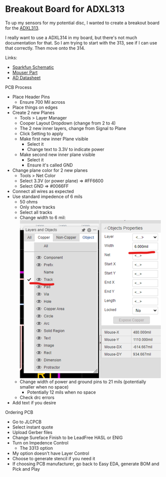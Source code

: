 # Breakout Board for ADXL313

To up my sensors for my potential disc, I wanted to create a breakout board for the [ADXL313](https://www.mouser.com/ProductDetail/Analog-Devices/ADXL313WACPZ-RL7?qs=hpwIUhX6lWxhablde0IbcQ%3D%3D).

I really want to use a ADXL314 in my board, but there's not much documentation for that. So I am trying to start with the 313, see if I can use that correctly. Then move onto the 314.

Links:
* [Sparkfun Schematic](https://cdn.sparkfun.com/assets/9/b/0/1/5/SparkFun_Qwiic_ADXL313.pdf)
* [Mouser Part](https://www.mouser.com/ProductDetail/Analog-Devices/ADXL313WACPZ-RL7?qs=hpwIUhX6lWxhablde0IbcQ%3D%3D)
* [AD Datasheet](https://www.mouser.com/datasheet/2/609/ADXL313-1503823.pdf)

PCB Process
* Place Header Pins
  * Ensure 700 Mil across
* Place things on edges
* Create 2 new Planes
  * Tools > Layer Manager
  * Cooper Layout Dropdown (change from 2 to 4)
  * The 2 new inner layers, change from Signal to Plane
  * Click Setting to apply
  * Make first new inner Plane visible
    * Select it
    * Change text to 3.3V to indicate power
  * Make second new inner plane visible
    * Select it
    * Ensure it's called GND
* Change plane color for 2 new planes
  * Tools > Net Color
  * Select 3.3V (or power plane) => #FF6600
  * Select GND => #0066FF
* Connect all wires as expected
* Use standard impedence of 6 mils
  * 50 ohms
  * Only show tracks
  * Select all tracks
  * Change width to 6 mil:
![changing width of pcb tracks](image.png)
  * Change width of power and ground pins to 21 mils (potentially smaller when no space)
    * Potentially 12 mils when no space
  * Check drc errors
* Add text if you desire

Ordering PCB
* Go to JLCPCB
* Select instant quote
* Upload Gerber files
* Change Sureface Finish to be LeadFree HASL or ENIG
* Turn on Impedence Control
  * The 3313 option
* My option doesn't have Layer Control
* Choose to generate stencil if you need it
* If choosing PCB manufacturer, go back to Easy EDA, generate BOM and Pick and Play